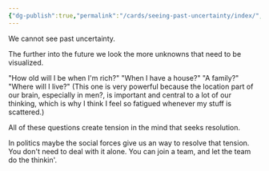 ```yaml
---
{"dg-publish":true,"permalink":"/cards/seeing-past-uncertainty/index/","created":"2024-11-06T19:50:08.048-08:00","updated":"2024-11-06T19:52:39.175-08:00"}
---
```





We cannot see past uncertainty.

The further into the future we look the more unknowns that need to be visualized.

"How old will I be when I'm rich?" "When I have a house?" "A family?"
"Where will I live?" (This one is very powerful because the location part of our brain, especially in men?, is important and central to a lot of our thinking, which is why I think I feel so fatigued whenever my stuff is scattered.)

All of these questions create tension in the mind that seeks resolution.

In politics maybe the social forces give us an way to resolve that tension. You don't need to deal with it alone. You can join a team, and let the team do the thinkin'.



